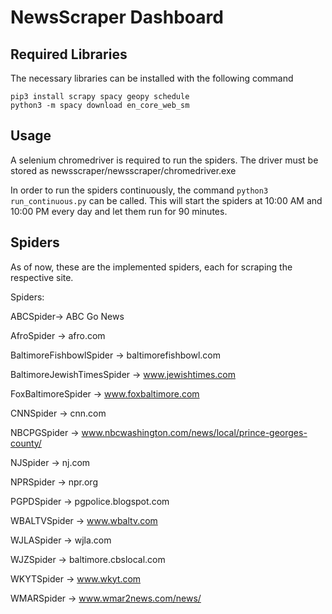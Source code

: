 # NewsScraper Dashboard

## Required Libraries

The necessary libraries can be installed with the following command

```
pip3 install scrapy spacy geopy schedule
python3 -m spacy download en_core_web_sm
```

## Usage

A selenium chromedriver is required to run the spiders. The driver must be stored as newsscraper/newsscraper/chromedriver.exe

In order to run the spiders continuously, the command `python3 run_continuous.py` can be called. This will start the spiders at 10:00 AM and 10:00 PM every day and let them run for 90 minutes. 

## Spiders

As of now, these are the implemented spiders, each for scraping the respective site.

Spiders:

ABCSpider-> ABC Go News

AfroSpider -> afro.com

BaltimoreFishbowlSpider -> baltimorefishbowl.com

BaltimoreJewishTimesSpider -> www.jewishtimes.com

FoxBaltimoreSpider -> www.foxbaltimore.com

CNNSpider -> cnn.com

NBCPGSpider -> www.nbcwashington.com/news/local/prince-georges-county/

NJSpider -> nj.com

NPRSpider -> npr.org

PGPDSpider -> pgpolice.blogspot.com

WBALTVSpider -> www.wbaltv.com

WJLASpider -> wjla.com

WJZSpider -> baltimore.cbslocal.com

WKYTSpider -> www.wkyt.com

WMARSpider -> www.wmar2news.com/news/


